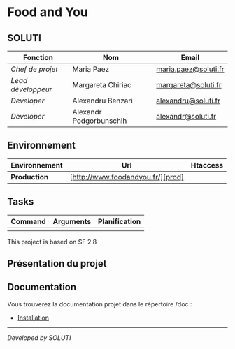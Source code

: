 Food and You
=========================================

## SOLUTI

| Fonction                  | Nom                     | Email                                 |
| ------------------------- | ----------------------- | ------------------------------------- |
| *Chef de projet*          | Maria Paez              | maria.paez@soluti.fr                  |
| *Lead développeur*        | Margareta Chiriac       | margareta@soluti.fr                   |
| *Developer*               | Alexandru Benzari       | alexandru@soluti.fr                   |
| *Developer*               | Alexandr Podgorbunschih | alexandr@soluti.fr                    |

## Environnement

| Environnement             | Url                                                                       | Htaccess
| --------------------------|-------------------------------------------------------------------------- | ----------------     |
| **Production**            | [http://www.foodandyou.fr/][prod]                                         |                       |

## Tasks

| Command                                           | Arguments                                                | Planification             |
|---------------------------------------------------|----------------------------------------------------------|---------------------------|
|                                                   |                                                          |                           |



This project is based on SF 2.8

## Présentation du projet

## Documentation ##

Vous trouverez la documentation projet dans le répertoire /doc :

- [Installation](doc/001-installation.md)

---





*Developed by SOLUTI*
